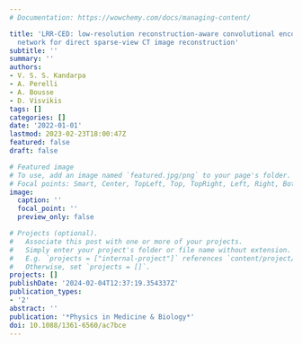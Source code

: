 ```yaml
---
# Documentation: https://wowchemy.com/docs/managing-content/

title: 'LRR-CED: low-resolution reconstruction-aware convolutional encoder--decoder
  network for direct sparse-view CT image reconstruction'
subtitle: ''
summary: ''
authors:
- V. S. S. Kandarpa
- A. Perelli
- A. Bousse
- D. Visvikis
tags: []
categories: []
date: '2022-01-01'
lastmod: 2023-02-23T18:00:47Z
featured: false
draft: false

# Featured image
# To use, add an image named `featured.jpg/png` to your page's folder.
# Focal points: Smart, Center, TopLeft, Top, TopRight, Left, Right, BottomLeft, Bottom, BottomRight.
image:
  caption: ''
  focal_point: ''
  preview_only: false

# Projects (optional).
#   Associate this post with one or more of your projects.
#   Simply enter your project's folder or file name without extension.
#   E.g. `projects = ["internal-project"]` references `content/project/deep-learning/index.md`.
#   Otherwise, set `projects = []`.
projects: []
publishDate: '2024-02-04T12:37:19.354337Z'
publication_types:
- '2'
abstract: ''
publication: '*Physics in Medicine & Biology*'
doi: 10.1088/1361-6560/ac7bce
---
```

